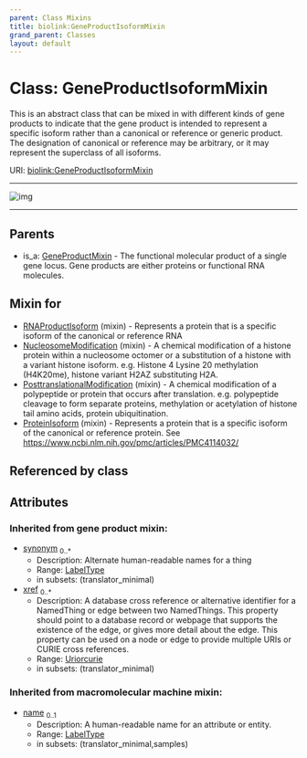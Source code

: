 ```yaml
---
parent: Class Mixins
title: biolink:GeneProductIsoformMixin
grand_parent: Classes
layout: default
---
```


# Class: GeneProductIsoformMixin


This is an abstract class that can be mixed in with different kinds of gene products to indicate that the gene product is intended to represent a specific isoform rather than a canonical or reference or generic product. The designation of canonical or reference may be arbitrary, or it may represent the superclass of all isoforms.

URI: [biolink:GeneProductIsoformMixin](https://w3id.org/biolink/vocab/GeneProductIsoformMixin)


---

![img](https://yuml.me/diagram/nofunky;dir:TB/class/[GeneProductMixin],[ProteinIsoform]uses%20-.-%3E[GeneProductIsoformMixin%7Csynonym(i):label_type%20%2A;xref(i):uriorcurie%20%2A;name(i):symbol_type%20%3F],[PosttranslationalModification]uses%20-.-%3E[GeneProductIsoformMixin],[NucleosomeModification]uses%20-.-%3E[GeneProductIsoformMixin],[RNAProductIsoform]uses%20-.-%3E[GeneProductIsoformMixin],[GeneProductMixin]%5E-[GeneProductIsoformMixin],[ProteinIsoform],[PosttranslationalModification],[NucleosomeModification],[RNAProductIsoform])

---


## Parents

 *  is_a: [GeneProductMixin](GeneProductMixin.md) - The functional molecular product of a single gene locus. Gene products are either proteins or functional RNA molecules.

## Mixin for

 * [RNAProductIsoform](RNAProductIsoform.md) (mixin)  - Represents a protein that is a specific isoform of the canonical or reference RNA
 * [NucleosomeModification](NucleosomeModification.md) (mixin)  - A chemical modification of a histone protein within a nucleosome octomer or a substitution of a histone with a variant histone isoform. e.g. Histone 4 Lysine 20 methylation (H4K20me), histone variant H2AZ substituting H2A.
 * [PosttranslationalModification](PosttranslationalModification.md) (mixin)  - A chemical modification of a polypeptide or protein that occurs after translation.  e.g. polypeptide cleavage to form separate proteins, methylation or acetylation of histone tail amino acids,  protein ubiquitination.
 * [ProteinIsoform](ProteinIsoform.md) (mixin)  - Represents a protein that is a specific isoform of the canonical or reference protein. See https://www.ncbi.nlm.nih.gov/pmc/articles/PMC4114032/

## Referenced by class


## Attributes


### Inherited from gene product mixin:

 * [synonym](synonym.md)  <sub>0..\*</sub>
     * Description: Alternate human-readable names for a thing
     * Range: [LabelType](types/LabelType.md)
     * in subsets: (translator_minimal)
 * [xref](xref.md)  <sub>0..\*</sub>
     * Description: A database cross reference or alternative identifier for a NamedThing or edge between two  NamedThings.  This property should point to a database record or webpage that supports the existence of the edge, or  gives more detail about the edge. This property can be used on a node or edge to provide multiple URIs or CURIE cross references.
     * Range: [Uriorcurie](types/Uriorcurie.md)
     * in subsets: (translator_minimal)

### Inherited from macromolecular machine mixin:

 * [name](name.md)  <sub>0..1</sub>
     * Description: A human-readable name for an attribute or entity.
     * Range: [LabelType](types/LabelType.md)
     * in subsets: (translator_minimal,samples)
